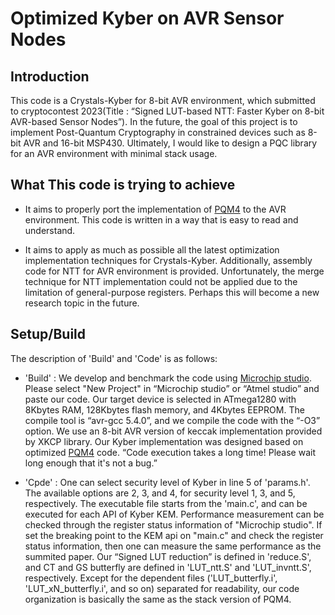 # Optimized Kyber on AVR Sensor Nodes

## Introduction
This code is a Crystals-Kyber for 8-bit AVR environment, which submitted to cryptocontest 2023(Title : “Signed LUT-based NTT: Faster Kyber on 8-bit AVR-based Sensor Nodes”). In the future, the goal of this project is to implement Post-Quantum Cryptography in constrained devices such as 8-bit AVR and 16-bit MSP430. Ultimately, I would like to design a PQC library for an AVR environment with minimal stack usage. 

## What This code is trying to achieve
* It aims to properly port the implementation of [PQM4](https://github.com/mupq/pqm4) to the AVR environment. This code is written in a way that is easy to read and understand.

* It aims to apply as much as possible all the latest optimization implementation techniques for Crystals-Kyber. Additionally, assembly code for NTT for AVR environment is provided. Unfortunately, the merge technique for NTT implementation could not be applied due to the limitation of general-purpose registers. Perhaps this will become a new research topic in the future.

## Setup/Build
The description of 'Build' and 'Code' is as follows:


* 'Build' : We develop and benchmark the code using [Microchip studio](https://www.microchip.com/). Please select "New Project" in “Microchip studio” or “Atmel studio” and paste our code. Our target device is selected in ATmega1280 with 8Kbytes RAM, 128Kbytes flash memory, and 4Kbytes EEPROM. The compile tool is “avr-gcc 5.4.0”, and we compile the code with the “-O3” option. 
We use an 8-bit AVR version of keccak implementation provided by XKCP library. Our Kyber implementation was designed based on optimized [PQM4](https://github.com/mupq/pqm4) code. “Code execution takes a long time! Please wait long enough that it's not a bug.”

* 'Cpde' : One can select security level of Kyber in line 5 of 'params.h'. The available options are 2, 3, and 4, for security level 1, 3, and 5, respectively. The executable file starts from the 'main.c', and can be executed for each API of Kyber KEM. 
Performance measurement can be checked through the register status information of "Microchip studio". If set the breaking point to the KEM api on "main.c" and check the register status information, then one can measure the same performance as the summited paper. Our “Signed LUT reduction” is defined in 'reduce.S', and CT and GS butterfly are defined in 'LUT_ntt.S' and 'LUT_invntt.S', respectively. Except for the dependent files ('LUT_butterfly.i', 'LUT_xN_butterfly.i', and so on) separated for readability, our code organization is basically the same as the stack version of PQM4.
